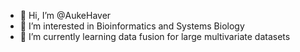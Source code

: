 - 👋 Hi, I’m @AukeHaver
- 👀 I’m interested in Bioinformatics and Systems Biology
- 🌱 I’m currently learning data fusion for large multivariate datasets

<!---
AukeHaver/AukeHaver is a ✨ special ✨ repository because its `README.md` (this file) appears on your GitHub profile.
You can click the Preview link to take a look at your changes.
--->
